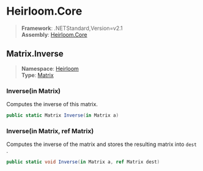 # Heirloom.Core

> **Framework**: .NETStandard,Version=v2.1  
> **Assembly**: [Heirloom.Core][0]  

## Matrix.Inverse

> **Namespace**: [Heirloom][0]  
> **Type**: [Matrix][1]  

### Inverse(in Matrix)

Computes the inverse of this matrix.

```cs
public static Matrix Inverse(in Matrix a)
```

### Inverse(in Matrix, ref Matrix)

Computes the inverse of the matrix and stores the resulting matrix into `dest` .

```cs
public static void Inverse(in Matrix a, ref Matrix dest)
```

[0]: ../../../Heirloom.Core.md
[1]: ../Matrix.md
